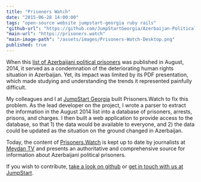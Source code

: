 ```yaml
---
title: "Prisoners Watch"
date: "2015-06-28 14:00:00"
tags: "open-source website jumpstart-georgia ruby rails"
"github-url": "https://github.com/JumpStartGeorgia/Azerbaijan-Political-Prisoners"
"main-url": "https://prisoners.watch"
"main-image-path": "/assets/images/Prisoners-Watch-Desktop.png"
published: true
---
```


When this [list of Azerbaijani political prisoners][prisoners-list-aug2014] was published in August, 2014, it served as a condemnation of the deteriorating human rights situation in Azerbaijan. Yet, its impact was limited by its PDF presentation, which made studying and understanding the trends it represented painfully difficult.

My colleagues and I at [JumpStart Georgia][jumpstart-url] built Prisoners.Watch to fix this problem. As the lead developer on the project, I wrote a parser to extract the information in the August 2014 list into a database of prisoners, arrests, prisons, and charges. I then built a web application to provide access to the database, so that 1) the data would be available to everyone, and 2) the data could be updated as the situation on the ground changed in Azerbaijan.

Today, the content of [Prisoners.Watch]({{page.main-url}}) is kept up to date by journalists at [Meydan TV][meydan-tv-url] and presents an authoritative and comprehensive source for information about Azerbaijani political prisoners.

If you wish to contribute, [take a look on github]({{page.github-url}}) or [get in touch with us at JumpStart][jumpstart-contact-url].

[jumpstart-url]: http://jumpstart.ge
[jumpstart-contact-url]: http://jumpstart.ge/en/contact-us
[meydan-tv-url]: https://www.meydan.tv/
[prisoners-list-aug2014]: http://www.esiweb.org/pdf/THE%20LIST%20-%2098%20political%20prisoners%20in%20Azerbaijan%20-%20August%202014.pdf
